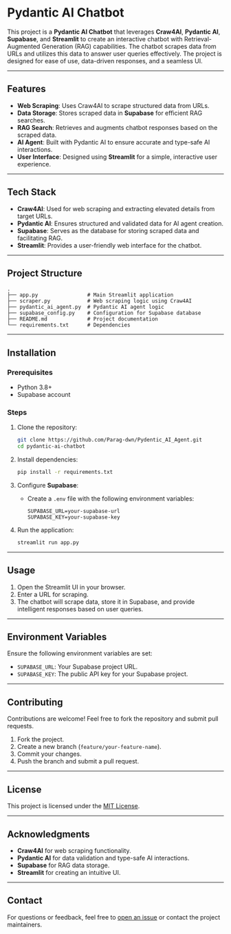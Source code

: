 # Pydantic AI Chatbot

This project is a **Pydantic AI Chatbot** that leverages **Craw4AI**, **Pydantic AI**, **Supabase**, and **Streamlit** to create an interactive chatbot with Retrieval-Augmented Generation (RAG) capabilities. The chatbot scrapes data from URLs and utilizes this data to answer user queries effectively. The project is designed for ease of use, data-driven responses, and a seamless UI.

---

## Features

- **Web Scraping**: Uses Craw4AI to scrape structured data from URLs.
- **Data Storage**: Stores scraped data in **Supabase** for efficient RAG searches.
- **RAG Search**: Retrieves and augments chatbot responses based on the scraped data.
- **AI Agent**: Built with Pydantic AI to ensure accurate and type-safe AI interactions.
- **User Interface**: Designed using **Streamlit** for a simple, interactive user experience.

---

## Tech Stack

- **Craw4AI**: Used for web scraping and extracting elevated details from target URLs.
- **Pydantic AI**: Ensures structured and validated data for AI agent creation.
- **Supabase**: Serves as the database for storing scraped data and facilitating RAG.
- **Streamlit**: Provides a user-friendly web interface for the chatbot.

---

## Project Structure

```
.
├── app.py                # Main Streamlit application
├── scraper.py            # Web scraping logic using Craw4AI
├── pydantic_ai_agent.py  # Pydantic AI agent logic
├── supabase_config.py    # Configuration for Supabase database
├── README.md             # Project documentation
└── requirements.txt      # Dependencies
```

---

## Installation

### Prerequisites
- Python 3.8+
- Supabase account

### Steps

1. Clone the repository:
   ```bash
   git clone https://github.com/Parag-dwn/Pydentic_AI_Agent.git
   cd pydantic-ai-chatbot
   ```

2. Install dependencies:
   ```bash
   pip install -r requirements.txt
   ```

3. Configure **Supabase**:
   - Create a `.env` file with the following environment variables:
     ```env
     SUPABASE_URL=your-supabase-url
     SUPABASE_KEY=your-supabase-key
     ```

4. Run the application:
   ```bash
   streamlit run app.py
   ```

---

## Usage

1. Open the Streamlit UI in your browser.
2. Enter a URL for scraping.
3. The chatbot will scrape data, store it in Supabase, and provide intelligent responses based on user queries.

---

## Environment Variables
Ensure the following environment variables are set:

- `SUPABASE_URL`: Your Supabase project URL.
- `SUPABASE_KEY`: The public API key for your Supabase project.

---

## Contributing

Contributions are welcome! Feel free to fork the repository and submit pull requests.

1. Fork the project.
2. Create a new branch (`feature/your-feature-name`).
3. Commit your changes.
4. Push the branch and submit a pull request.

---

## License

This project is licensed under the [MIT License](LICENSE).

---

## Acknowledgments

- **Craw4AI** for web scraping functionality.
- **Pydantic AI** for data validation and type-safe AI interactions.
- **Supabase** for RAG data storage.
- **Streamlit** for creating an intuitive UI.

---

## Contact

For questions or feedback, feel free to [open an issue](https://github.com/your-username/pydantic-ai-chatbot/issues) or contact the project maintainers.

